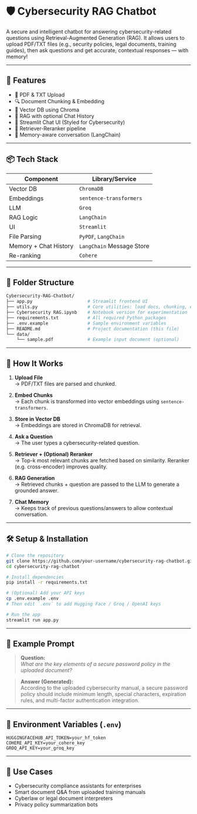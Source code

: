 # 🛡️ Cybersecurity RAG Chatbot

A secure and intelligent chatbot for answering cybersecurity-related questions using Retrieval-Augmented Generation (RAG). It allows users to upload PDF/TXT files (e.g., security policies, legal documents, training guides), then ask questions and get accurate, contextual responses — with memory!

---

## 🚀 Features

- 📄 PDF & TXT Upload
- 🔍 Document Chunking & Embedding
- 🧠 Vector DB using Chroma
- 🤖 RAG with optional Chat History
- 💬 Streamlit Chat UI (Styled for Cybersecurity)
- 🔁 Retriever-Reranker pipeline
- 🧠 Memory-aware conversation (LangChain)

---

## 📦 Tech Stack

| Component              | Library/Service         |
|------------------------|-------------------------|
| Vector DB              | `ChromaDB`              |
| Embeddings             | `sentence-transformers` |
| LLM                    | `Groq` |
| RAG Logic              | `LangChain`             |
| UI                     | `Streamlit`             |
| File Parsing           | `PyPDF`, `LangChain`    |
| Memory + Chat History  | `LangChain` Message Store |
| Re-ranking             | `Cohere` |

---

## 📁 Folder Structure

```bash
Cybersecurity-RAG-Chatbot/
├── app.py                     # Streamlit frontend UI
├── utils.py                   # Core utilities: load docs, chunking, embedding
├── Cybersecurity RAG.ipynb    # Notebook version for experimentation
├── requirements.txt           # All required Python packages
├── .env.example               # Sample environment variables
├── README.md                  # Project documentation (this file)
└── data/
    └── sample.pdf             # Example input document (optional)
```

---

## 🧠 How It Works

1. **Upload File**  
   → PDF/TXT files are parsed and chunked.

2. **Embed Chunks**  
   → Each chunk is transformed into vector embeddings using `sentence-transformers`.

3. **Store in Vector DB**  
   → Embeddings are stored in ChromaDB for retrieval.

4. **Ask a Question**  
   → The user types a cybersecurity-related question.

5. **Retriever + (Optional) Reranker**  
   → Top-k most relevant chunks are fetched based on similarity. Reranker (e.g. cross-encoder) improves quality.

6. **RAG Generation**  
   → Retrieved chunks + question are passed to the LLM to generate a grounded answer.

7. **Chat Memory**  
   → Keeps track of previous questions/answers to allow contextual conversation.

---

## 🛠️ Setup & Installation

```bash
# Clone the repository
git clone https://github.com/your-username/cybersecurity-rag-chatbot.git
cd cybersecurity-rag-chatbot

# Install dependencies
pip install -r requirements.txt

# (Optional) Add your API keys
cp .env.example .env
# Then edit `.env` to add Hugging Face / Groq / OpenAI keys

# Run the app
streamlit run app.py
```

---

## 🧪 Example Prompt

> **Question:**  
> *What are the key elements of a secure password policy in the uploaded document?*

> **Answer (Generated):**  
> According to the uploaded cybersecurity manual, a secure password policy should include minimum length, special characters, expiration rules, and multi-factor authentication integration.

---

## 🔐 Environment Variables (`.env`)

```env
HUGGINGFACEHUB_API_TOKEN=your_hf_token
COHERE_API_KEY=your_cohere_key
GROQ_API_KEY=your_groq_key
```

---

## 📌 Use Cases

- Cybersecurity compliance assistants for enterprises
- Smart document Q&A from uploaded training manuals
- Cyberlaw or legal document interpreters
- Privacy policy summarization bots

